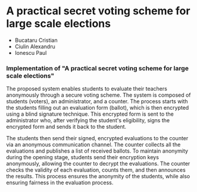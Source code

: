 # A practical secret voting scheme for large scale elections
* Bucataru Cristian
* Ciulin Alexandru
* Ionescu Paul
### Implementation of "A practical secret voting scheme for large scale elections"
The proposed system enables students to evaluate their teachers anonymously through a secure voting scheme. The system is composed of students (voters), an administrator, and a counter. The process starts with the students filling out an evaluation form (ballot), which is then encrypted using a blind signature technique. This encrypted form is sent to the administrator who, after verifying the student's eligibility, signs the encrypted form and sends it back to the student. 

The students then send their signed, encrypted evaluations to the counter via an anonymous communication channel. The counter collects all the evaluations and publishes a list of received ballots. To maintain anonymity during the opening stage, students send their encryption keys anonymously, allowing the counter to decrypt the evaluations. The counter checks the validity of each evaluation, counts them, and then announces the results. This process ensures the anonymity of the students, while also ensuring fairness in the evaluation process.
